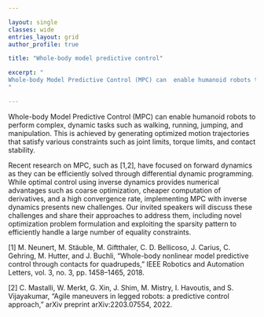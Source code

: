 ```yaml
---

layout: single 
classes: wide
entries_layout: grid
author_profile: true 

title: "Whole-body model predictive control"

excerpt: "
Whole-body Model Predictive Control (MPC) can  enable humanoid robots to perform complex, dynamic tasks such as walking, running, jumping, and manipulation. This is achieved by generating optimized motion trajectories that satisfy various constraints such as joint limits, torque limits, and contact stability.
"

---
```


Whole-body Model Predictive Control (MPC) can  enable humanoid robots to perform complex, dynamic tasks such as walking, running, jumping, and manipulation. This is achieved by generating optimized motion trajectories that satisfy various constraints such as joint limits, torque limits, and contact stability.

Recent research on MPC, such as [1,2], have focused on forward dynamics as they can be efficiently solved through differential dynamic programming. While optimal control using inverse dynamics provides numerical advantages such as coarse optimization, cheaper computation of derivatives, and a high convergence rate, implementing MPC with inverse dynamics presents new challenges. Our invited speakers will discuss these challenges and share their approaches to address them, including novel optimization problem formulation and exploiting the sparsity pattern to efficiently handle a large number of equality constraints.


[1] M. Neunert, M. Stäuble, M. Giftthaler, C. D. Bellicoso, J. Carius, C. Gehring, M. Hutter, and J. Buchli, “Whole-body nonlinear model predictive control through contacts for quadrupeds,” IEEE Robotics and Automation Letters, vol. 3, no. 3, pp. 1458–1465, 2018.

[2] C. Mastalli, W. Merkt, G. Xin, J. Shim, M. Mistry, I. Havoutis, and S. Vijayakumar, “Agile maneuvers in legged robots: a predictive control approach,” arXiv preprint arXiv:2203.07554, 2022.
